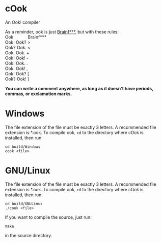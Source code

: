 # cOok
An Ook! compiler

As a reminder, ook is just [Brainf\*\*\*](https://esolangs.org/wiki/Brainfuck), but with these rules:  
Ook&nbsp;&nbsp;&nbsp;&nbsp;&nbsp;&nbsp;&nbsp;&nbsp;&nbsp;&nbsp;&nbsp;&nbsp;Brainf\*\*\*  
Ook. Ook?    >  
Ook? Ook.    <  
Ook. Ook.    +  
Ook! Ook!    -  
Ook! Ook.    .  
Ook. Ook!    ,  
Ook! Ook?    [  
Ook? Ook!    ]  

**You can write a comment anywhere, as long as it doesn't have periods, commas, or exclamation marks.**

# Windows

The file extension of the file must be exactly 3 letters. A recommended file extension is *.ook.
To compile ook, `cd` to the directory where cOok is installed, then run:
```
cd build/Windows
cook <file>
```

# GNU/Linux
The file extension of the file must be exactly 3 letters. A recommended file extension is *.ook.
To compile ook, `cd` to the directory where cOok is installed, then run:
```
cd build/GNULinux
./cook <file>
```

If you want to compile the source, just run:
```
make
```
in the source directory.
